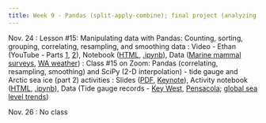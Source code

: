 ```yaml
---
title: Week 9 - Pandas (split-apply-combine); final project (analyzing data)
---
```


Nov. 24
: Lesson #15: Manipulating data with Pandas: Counting, sorting, grouping, correlating, resampling, and smoothing data
  : Video - Ethan (YouTube - Parts [1](#), [2](#)), Notebook ([HTML](https://nbviewer.org/github/ethan-campbell/OCEAN_215/blob/main/materials/lessons/lesson_15_notebook.ipynb), [.ipynb](/OCEAN_215/materials/lessons/lesson_15_notebook.ipynb)), Data ([Marine mammal surveys](/OCEAN_215/materials/data/puget_sound_marine_mammal_surveys.csv), [WA weather](/OCEAN_215/materials/data/wa_weather.csv))
: Class #15 on Zoom: Pandas (correlating, resampling, smoothing) and SciPy (2-D interpolation) - tide gauge and Arctic sea ice (part 2) activities
  : Slides ([PDF](/OCEAN_215/materials/class/class_15.pdf), [Keynote](/OCEAN_215/materials/class/class_15.key)), Activity notebook ([HTML](https://nbviewer.org/github/ethan-campbell/OCEAN_215/blob/main/materials/class/class_15_notebook.ipynb), [.ipynb](/OCEAN_215/materials/class/class_15_notebook.ipynb)), Data (Tide gauge records - [Key West](/OCEAN_215/materials/data/tide_gauge_key_west_fl.nc), [Pensacola](/OCEAN_215/materials/data/tide_gauge_pensacola_fl.nc); [global sea level trends](/OCEAN_215/materials/data/GlobalLinearSeaLevelTrends.csv))

Nov. 26
: No class
